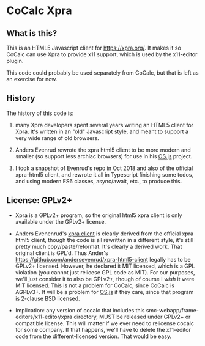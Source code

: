 # CoCalc Xpra

## What is this?

This is an HTML5 Javascript client for https://xpra.org/.
It makes it so CoCalc can use Xpra to provide x11 support,
which is used by the x11-editor plugin.

This code could probably be used separately from CoCalc, but that
is left as an exercise for now.

## History

The history of this code is:

1. many Xpra developers spent several years writing an HTML5 client for Xpra.  It's written in an "old" Javascript style, and meant to support a very wide range of old browsers.

2. Anders Evenrud rewrote the xpra html5 client to be more modern and smaller (so support less archiac browsers) for use in his [OS.js](https://www.os-js.org/) project.

3. I took a snapshot of Evenrud's repo in Oct 2018 and also of the official xpra-html5 client, and rewrote it all in Typescript finishing some todos, and using modern ES6 classes, async/await, etc., to produce this.

## License: GPLv2+

- Xpra is a GPLv2+ program, so the original html5 xpra client   is only available under the GPLv2+ license.

- Anders Evenenrud's [xpra client](https://github.com/andersevenrud/xpra-html5-client) is clearly derived from the official xpra html5 client, though the code is all rewritten in a different style, it's still pretty much copy/paste/reformat. It's clearly a derived work. That original client is GPL'd. Thus Ander's https://github.com/andersevenrud/xpra-html5-client legally has to be GPLv2+ licensed. However, he declared it MIT licensed, which is a GPL violation (you cannot just relicese GPL code as MIT). For our purposes, we'll just consider it to also be GPLv2+, though of course I _wish_ it were MIT licensed. This is not a problem for CoCalc, since CoCalc is AGPLv3+.   It will be a problem for [OS.js](https://www.os-js.org/) if they care, since that program is 2-clause BSD licensed.

- Implication: any version of cocalc that includes this smc-webapp/frame-editors/x11-editor/xpra directory, MUST be released under GPLv2+ or compatible license. This will matter if we ever need to relicense cocalc for some company. If that happens, we'll have to delete the x11-editor code from the different-licensed version. That would be easy.
